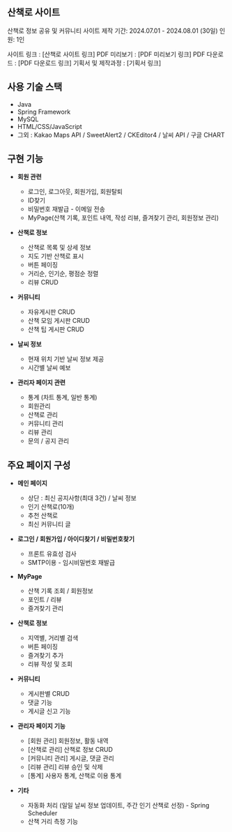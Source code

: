 ## 산책로 사이트

산책로 정보 공유 및 커뮤니티 사이트 
제작 기간: 2024.07.01 - 2024.08.01 (30일)
인원: 1인

사이트 링크 : [산책로 사이트 링크]
PDF 미리보기 : [PDF 미리보기 링크]
PDF 다운로드 : [PDF 다운로드 링크]
기획서 및 제작과정 : [기획서 링크]

## 사용 기술 스택

* Java
* Spring Framework
* MySQL
* HTML/CSS/JavaScript
* 그외 : Kakao Maps API / SweetAlert2 / CKEditor4 / 날씨 API / 구글 CHART

## 구현 기능

* **회원 관련**
   * 로그인, 로그아웃, 회원가입, 회원탈퇴
   * ID찾기
   * 비밀번호 재발급 - 이메일 전송
   * MyPage(산책 기록, 포인트 내역, 작성 리뷰, 즐겨찾기 관리, 회원정보 관리)

* **산책로 정보**
   * 산책로 목록 및 상세 정보
   * 지도 기반 산책로 표시
   * 버튼 페이징
   * 거리순, 인기순, 평점순 정렬
   * 리뷰 CRUD

* **커뮤니티**
   * 자유게시판 CRUD
   * 산책 모임 게시판 CRUD
   * 산책 팁 게시판 CRUD

* **날씨 정보**
   * 현재 위치 기반 날씨 정보 제공
   * 시간별 날씨 예보

* **관리자 페이지 관련**
   * 통계 (차트 통계, 일반 통계)
   * 회원관리
   * 산책로 관리
   * 커뮤니티 관리
   * 리뷰 관리
   * 문의 / 공지 관리

## 주요 페이지 구성

* **메인 페이지**
   * 상단 : 최신 공지사항(최대 3건) / 날씨 정보
   * 인기 산책로(10개)
   * 추천 산책로
   * 최신 커뮤니티 글

* **로그인 / 회원가입 / 아이디찾기 / 비밀번호찾기**
   * 프론트 유효성 검사
   * SMTP이용 - 임시비밀번호 재발급

* **MyPage**
   * 산책 기록 조회 / 회원정보
   * 포인트 / 리뷰
   * 즐겨찾기 관리

* **산책로 정보**
   * 지역별, 거리별 검색
   * 버튼 페이징
   * 즐겨찾기 추가
   * 리뷰 작성 및 조회

* **커뮤니티**
   * 게시판별 CRUD
   * 댓글 기능
   * 게시글 신고 기능

* **관리자 페이지 기능**
   * [회원 관리] 회원정보, 활동 내역
   * [산책로 관리] 산책로 정보 CRUD
   * [커뮤니티 관리] 게시글, 댓글 관리
   * [리뷰 관리] 리뷰 승인 및 삭제
   * [통계] 사용자 통계, 산책로 이용 통계

* **기타**
   * 자동화 처리 (일일 날씨 정보 업데이트, 주간 인기 산책로 선정) - Spring Scheduler
   * 산책 거리 측정 기능
